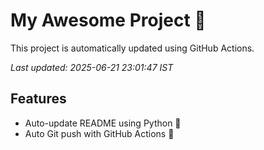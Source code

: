 # My Awesome Project 🚀

This project is automatically updated using GitHub Actions.

_Last updated: 2025-06-21 23:01:47 IST_

## Features
- Auto-update README using Python 🐍
- Auto Git push with GitHub Actions 🤖
